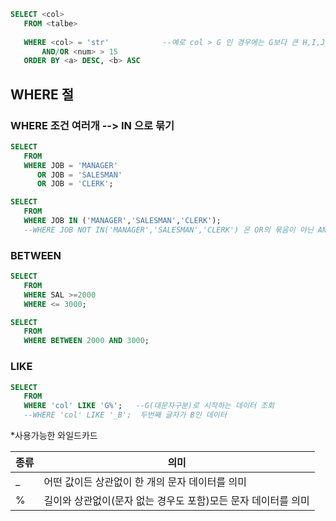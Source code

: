 ```sql
SELECT <col>
   FROM <talbe>
   
   WHERE <col> = 'str'            --예로 col > G 인 경우에는 G보다 큰 H,I,J...Z 로 시작되는 것 걸러진다!  물론 단어비교도 
       AND/OR <num> > 15
   ORDER BY <a> DESC, <b> ASC
```


## WHERE 절
### WHERE 조건 여러개 --> IN 으로 묶기
```sql
SELECT
   FROM
   WHERE JOB = 'MANAGER'
      OR JOB = 'SALESMAN'
      OR JOB = 'CLERK';
```
```SQL
SELECT
   FROM
   WHERE JOB IN ('MANAGER','SALESMAN','CLERK');
   --WHERE JOB NOT IN('MANAGER','SALESMAN','CLERK') 은 OR의 묶음이 아닌 AND의 묶음으로, 모두 아닌 것들 이다.
```


### BETWEEN
```SQL
SELECT 
   FROM
   WHERE SAL >=2000
   WHERE <= 3000;
```
```SQL
SELECT
   FROM
   WHERE BETWEEN 2000 AND 3000;
```


### LIKE
```SQL
SELECT
   FROM
   WHERE 'col' LIKE 'G%';   --G(대문자구분)로 시작하는 데이터 조회
   --WHERE 'col' LIKE '_B';  두번째 글자가 B인 데이터 
```

\*사용가능한 와일드카드


|종류|의미|
|---|----|
|\_|어떤 값이든 상관없이 한 개의 문자 데이터를 의미|
|%|길이와 상관없이(문자 없는 경우도 포함)모든 문자 데이터를 의미|
